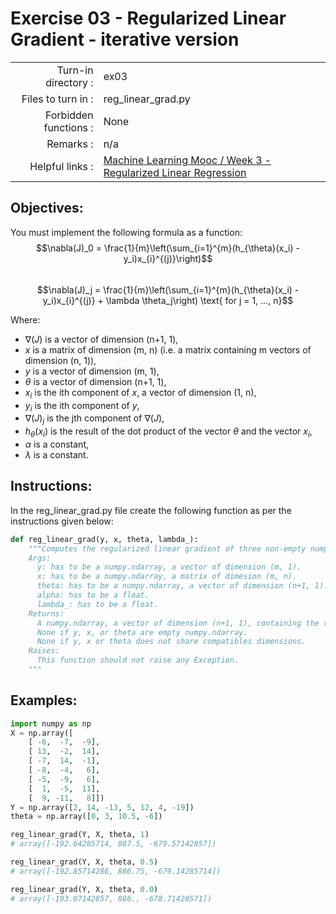 # Exercise 03 - Regularized Linear Gradient - iterative version

|                         |                    |
| -----------------------:| ------------------ |
|   Turn-in directory :   |  ex03              |
|   Files to turn in :    |  reg_linear_grad.py|
|   Forbidden functions : |  None              |
|   Remarks :             |  n/a               |
|   Helpful links :       |  [Machine Learning Mooc / Week 3 - Regularized Linear Regression](https://www.coursera.org/learn/machine-learning/lecture/QrMXd/regularized-linear-regression) |

## Objectives:

You must implement the following formula as a function:  
$$\nabla(J)_0 = \frac{1}{m}\left(\sum_{i=1}^{m}(h_{\theta}(x_i) - y_i)x_{i}^{(j)}\right)$$  
$$\nabla(J)_j = \frac{1}{m}\left(\sum_{i=1}^{m}(h_{\theta}(x_i) - y_i)x_{i}^{(j)} + \lambda \theta_j\right) \text{ for j = 1, ..., n}$$

Where:  
- $\nabla(J)$ is a vector of dimension (n+1, 1),
- $x$ is a matrix of dimension (m, n) (i.e. a matrix containing m vectors of dimension (n, 1)),
- $y$ is a vector of dimension (m, 1),
- $\theta$ is a vector of dimension (n+1, 1),
- $x_i$ is the ith component of $x$, a vector of dimension (1, n),
- $y_i$ is the ith component of $y$,
- $\nabla(J)_j$ is the jth component of $\nabla(J)$,
- $h_{\theta}(x_i)$ is the result of the dot product of the vector $\theta$ and the vector $x_i$,
- $\alpha$ is a constant,
- $\lambda$ is a constant.


## Instructions:

In the reg_linear_grad.py file create the following function as per the instructions given below:
```python
def reg_linear_grad(y, x, theta, lambda_):
    """Computes the regularized linear gradient of three non-empty numpy.ndarray, with two for-loop. The three arrays must have compatible dimensions.
    Args:
      y: has to be a numpy.ndarray, a vector of dimension (m, 1).
      x: has to be a numpy.ndarray, a matrix of dimesion (m, n).
      theta: has to be a numpy.ndarray, a vector of dimension (n+1, 1).
      alpha: has to be a float.
      lambda_: has to be a float.
    Returns:
      A numpy.ndarray, a vector of dimension (n+1, 1), containing the results of the formula for all j.
      None if y, x, or theta are empty numpy.ndarray.
      None if y, x or theta does not share compatibles dimensions.
    Raises:
      This function should not raise any Exception.
    """
```


## Examples:

```python
import numpy as np
X = np.array([
	[ -6,  -7,  -9],
	[ 13,  -2,  14],
	[ -7,  14,  -1],
	[ -8,  -4,   6],
	[ -5,  -9,   6],
	[  1,  -5,  11],
	[  9, -11,   8]])
Y = np.array([2, 14, -13, 5, 12, 4, -19])
theta = np.array([0, 3, 10.5, -6])

reg_linear_grad(Y, X, theta, 1)
# array([-192.64285714, 887.5, -679.57142857])

reg_linear_grad(Y, X, theta, 0.5)
# array([-192.85714286, 886.75, -679.14285714])

reg_linear_grad(Y, X, theta, 0.0)
# array([-193.07142857, 886., -678.71428571])
```
